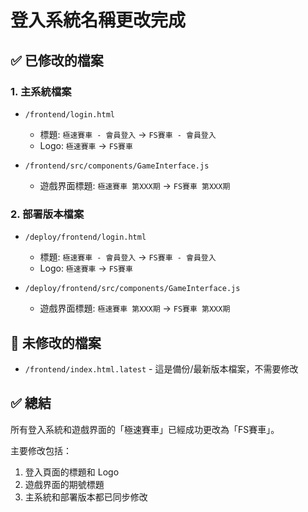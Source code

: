 # 登入系統名稱更改完成

## ✅ 已修改的檔案

### 1. 主系統檔案
- `/frontend/login.html`
  - 標題: `極速賽車 - 會員登入` → `FS賽車 - 會員登入`
  - Logo: `極速賽車` → `FS賽車`

- `/frontend/src/components/GameInterface.js`
  - 遊戲界面標題: `極速賽車 第XXX期` → `FS賽車 第XXX期`

### 2. 部署版本檔案
- `/deploy/frontend/login.html`
  - 標題: `極速賽車 - 會員登入` → `FS賽車 - 會員登入`
  - Logo: `極速賽車` → `FS賽車`

- `/deploy/frontend/src/components/GameInterface.js`
  - 遊戲界面標題: `極速賽車 第XXX期` → `FS賽車 第XXX期`

## 📝 未修改的檔案
- `/frontend/index.html.latest` - 這是備份/最新版本檔案，不需要修改

## ✅ 總結
所有登入系統和遊戲界面的「極速賽車」已經成功更改為「FS賽車」。

主要修改包括：
1. 登入頁面的標題和 Logo
2. 遊戲界面的期號標題
3. 主系統和部署版本都已同步修改